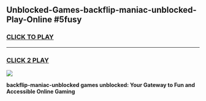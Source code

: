 
## Unblocked-Games-backflip-maniac-unblocked-Play-Online #5fusy
<h3>
<a href="https://news.freeplayer.one?title=backflip-maniac-unblocked&ref=3">CLICK TO PLAY</a></h3>
<hr>

<h3>
<a href="https://news.freeplayer.one?title=backflip-maniac-unblocked&ref=3">CLICK 2 PLAY</a>
  
</h3>

<a href="https://news.freeplayer.one?title=backflip-maniac-unblocked&ref=3"><img src="https://clearcache.store/games.png"></a>


**backflip-maniac-unblocked games unblocked: Your Gateway to Fun and Accessible Online Gaming**
